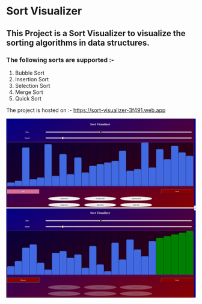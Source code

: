 # Sort Visualizer

## This Project is a Sort Visualizer to visualize the sorting algorithms in data structures.
### The following sorts are supported :-
1. Bubble Sort
2. Insertion Sort 
3. Selection Sort
4. Merge Sort
5. Quick Sort

The project is hosted on :-
<a href="https://sort-visualizer-3f491.web.app">https://sort-visualizer-3f491.web.app</a>

<img src="IMG_20210521_000927.jpg"/>

<img src="IMG_20210521_000913.jpg"/>
